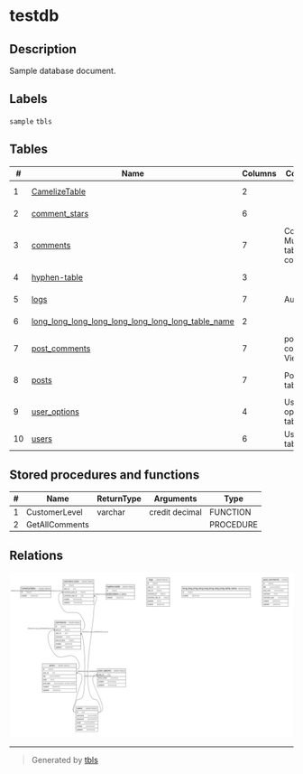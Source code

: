 # testdb

## Description

Sample database document.

## Labels

`sample` `tbls`

## Tables

| # | Name | Columns | Comment | Type | Labels |
| - | ---- | ------- | ------- | ---- | ------ |
| 1 | [CamelizeTable](CamelizeTable.md) | 2 |  | BASE TABLE |  |
| 2 | [comment_stars](comment_stars.md) | 6 |  | BASE TABLE |  |
| 3 | [comments](comments.md) | 7 | Comments<br>Multi-line<br>table<br>comment | BASE TABLE |  |
| 4 | [hyphen-table](hyphen-table.md) | 3 |  | BASE TABLE |  |
| 5 | [logs](logs.md) | 7 | Auditログ | BASE TABLE |  |
| 6 | [long_long_long_long_long_long_long_long_table_name](long_long_long_long_long_long_long_long_table_name.md) | 2 |  | BASE TABLE |  |
| 7 | [post_comments](post_comments.md) | 7 | post and comments View table | VIEW |  |
| 8 | [posts](posts.md) | 7 | Posts table | BASE TABLE | `green` `red` `blue` |
| 9 | [user_options](user_options.md) | 4 | User options table | BASE TABLE |  |
| 10 | [users](users.md) | 6 | Users table | BASE TABLE |  |

## Stored procedures and functions

| # | Name | ReturnType | Arguments | Type |
| - | ---- | ------- | ------- | ---- |
| 1 | CustomerLevel | varchar | credit decimal | FUNCTION |
| 2 | GetAllComments |  |  | PROCEDURE |

## Relations

![er](schema.svg)

---

> Generated by [tbls](https://github.com/k1LoW/tbls)
